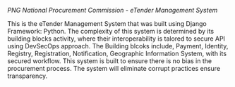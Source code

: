 *PNG National Procurement Commission - eTender Management System*

 This is the eTender Management System that was built using Django Framework: Python. The complexity of this system is determined by its  building blocks activity, where their interoperability is talored to secure API using DevSecOps approach. The Building blcoks include, Payment, Identity, Registry, Registration, Notification, Geographic Information System, with its secured workflow. 
 This system is built to ensure there is no bias in the procurement process. The system will eliminate corrupt practices ensure transparency. 
